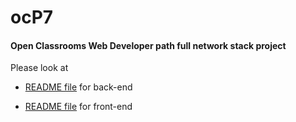 # ocP7
#### Open Classrooms Web Developer path full network stack project 

Please look at 

* [README file](./back/README.md) for back-end

* [README file](./front/README.md) for front-end

